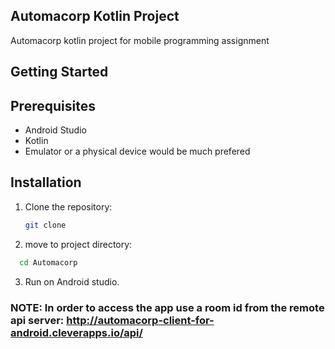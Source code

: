 ## Automacorp Kotlin Project
Automacorp kotlin project for mobile programming assignment
## Getting Started

## Prerequisites
- Android Studio
- Kotlin
- Emulator or a physical device would be much prefered

## Installation
1. Clone the repository:
   ```bash
   git clone 
   ```
2. move to project directory:

 ```bash
   cd Automacorp
   ```
3. Run on Android studio.

### NOTE: In order to access the app use a room id from the remote api server: http://automacorp-client-for-android.cleverapps.io/api/
